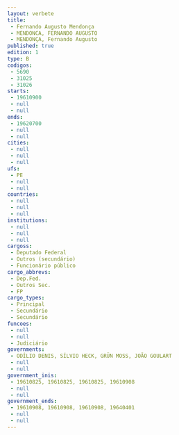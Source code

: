 ```yaml
---
layout: verbete
title:
 - Fernando Augusto Mendonça
 - MENDONCA, FERNANDO AUGUSTO
 - MENDONÇA, Fernando Augusto
published: true
edition: 1  
type: B
codigos: 
 - 5690
 - 31025
 - 31026
starts: 
 - 19610900
 - null 
 - null 
ends: 
 - 19620700
 - null 
 - null 
cities: 
 - null 
 - null 
 - null 
ufs: 
 - PE
 - null 
 - null 
countries: 
 - null 
 - null 
 - null 
institutions: 
 - null 
 - null 
 - null 
cargoss: 
 - Deputado Federal
 - Outros (secundário)
 - Funcionário público
cargo_abbrevs: 
 - Dep.Fed.
 - Outros Sec.
 - FP
cargo_types: 
 - Principal
 - Secundário
 - Secundário
funcoes: 
 - null 
 - null 
 - Judiciário
governments: 
 - ODÍLIO DENIS, SÍLVIO HECK, GRÜN MOSS, JOÃO GOULART
 - null 
 - null 
government_inis: 
 - 19610825, 19610825, 19610825, 19610908
 - null 
 - null 
government_ends: 
 - 19610908, 19610908, 19610908, 19640401
 - null 
 - null 
---
```


